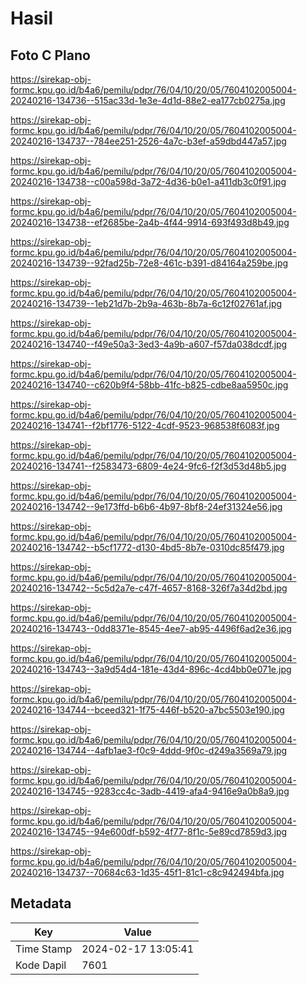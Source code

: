 # Hasil

## Foto C Plano

https://sirekap-obj-formc.kpu.go.id/b4a6/pemilu/pdpr/76/04/10/20/05/7604102005004-20240216-134736--515ac33d-1e3e-4d1d-88e2-ea177cb0275a.jpg

https://sirekap-obj-formc.kpu.go.id/b4a6/pemilu/pdpr/76/04/10/20/05/7604102005004-20240216-134737--784ee251-2526-4a7c-b3ef-a59dbd447a57.jpg

https://sirekap-obj-formc.kpu.go.id/b4a6/pemilu/pdpr/76/04/10/20/05/7604102005004-20240216-134738--c00a598d-3a72-4d36-b0e1-a411db3c0f91.jpg

https://sirekap-obj-formc.kpu.go.id/b4a6/pemilu/pdpr/76/04/10/20/05/7604102005004-20240216-134738--ef2685be-2a4b-4f44-9914-693f493d8b49.jpg

https://sirekap-obj-formc.kpu.go.id/b4a6/pemilu/pdpr/76/04/10/20/05/7604102005004-20240216-134739--92fad25b-72e8-461c-b391-d84164a259be.jpg

https://sirekap-obj-formc.kpu.go.id/b4a6/pemilu/pdpr/76/04/10/20/05/7604102005004-20240216-134739--1eb21d7b-2b9a-463b-8b7a-6c12f02761af.jpg

https://sirekap-obj-formc.kpu.go.id/b4a6/pemilu/pdpr/76/04/10/20/05/7604102005004-20240216-134740--f49e50a3-3ed3-4a9b-a607-f57da038dcdf.jpg

https://sirekap-obj-formc.kpu.go.id/b4a6/pemilu/pdpr/76/04/10/20/05/7604102005004-20240216-134740--c620b9f4-58bb-41fc-b825-cdbe8aa5950c.jpg

https://sirekap-obj-formc.kpu.go.id/b4a6/pemilu/pdpr/76/04/10/20/05/7604102005004-20240216-134741--f2bf1776-5122-4cdf-9523-968538f6083f.jpg

https://sirekap-obj-formc.kpu.go.id/b4a6/pemilu/pdpr/76/04/10/20/05/7604102005004-20240216-134741--f2583473-6809-4e24-9fc6-f2f3d53d48b5.jpg

https://sirekap-obj-formc.kpu.go.id/b4a6/pemilu/pdpr/76/04/10/20/05/7604102005004-20240216-134742--9e173ffd-b6b6-4b97-8bf8-24ef31324e56.jpg

https://sirekap-obj-formc.kpu.go.id/b4a6/pemilu/pdpr/76/04/10/20/05/7604102005004-20240216-134742--b5cf1772-d130-4bd5-8b7e-0310dc85f479.jpg

https://sirekap-obj-formc.kpu.go.id/b4a6/pemilu/pdpr/76/04/10/20/05/7604102005004-20240216-134742--5c5d2a7e-c47f-4657-8168-326f7a34d2bd.jpg

https://sirekap-obj-formc.kpu.go.id/b4a6/pemilu/pdpr/76/04/10/20/05/7604102005004-20240216-134743--0dd8371e-8545-4ee7-ab95-4496f6ad2e36.jpg

https://sirekap-obj-formc.kpu.go.id/b4a6/pemilu/pdpr/76/04/10/20/05/7604102005004-20240216-134743--3a9d54d4-181e-43d4-896c-4cd4bb0e071e.jpg

https://sirekap-obj-formc.kpu.go.id/b4a6/pemilu/pdpr/76/04/10/20/05/7604102005004-20240216-134744--bceed321-1f75-446f-b520-a7bc5503e190.jpg

https://sirekap-obj-formc.kpu.go.id/b4a6/pemilu/pdpr/76/04/10/20/05/7604102005004-20240216-134744--4afb1ae3-f0c9-4ddd-9f0c-d249a3569a79.jpg

https://sirekap-obj-formc.kpu.go.id/b4a6/pemilu/pdpr/76/04/10/20/05/7604102005004-20240216-134745--9283cc4c-3adb-4419-afa4-9416e9a0b8a9.jpg

https://sirekap-obj-formc.kpu.go.id/b4a6/pemilu/pdpr/76/04/10/20/05/7604102005004-20240216-134745--94e600df-b592-4f77-8f1c-5e89cd7859d3.jpg

https://sirekap-obj-formc.kpu.go.id/b4a6/pemilu/pdpr/76/04/10/20/05/7604102005004-20240216-134737--70684c63-1d35-45f1-81c1-c8c942494bfa.jpg


## Metadata

| Key        | Value               |
| ---------- | ------------------- |
| Time Stamp | 2024-02-17 13:05:41 |
| Kode Dapil | 7601                |



